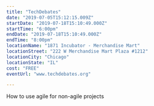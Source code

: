```yaml
---
title: "TechDebates"
date: "2019-07-05T15:12:15.009Z"
startDate: "2019-07-18T15:10:49.000Z"
startTime: "6:00pm"
endDate: "2019-07-18T15:10:49.000Z"
endTime: "8:00pm"
locationName: "1871 Incubator - Merchandise Mart"
locationStreet: "222 W Merchandise Mart Plaza #1212"
locationCity: "Chicago"
locationState: "IL"
cost: "FREE"
eventUrl: "www.techdebates.org"

---
```


How to use agile for non-agile projects

